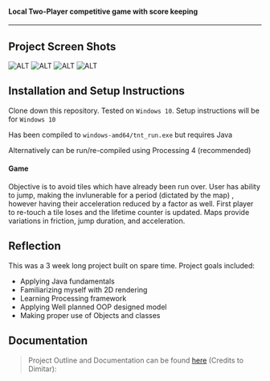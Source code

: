 #### Local Two-Player competitive game with score keeping

___

## Project Screen Shots

![ALT](https://i.ibb.co/CpLdcSm/1.png)
![ALT](https://i.ibb.co/YDWJDHK/1.png)
![ALT](https://i.ibb.co/QmH9cCF/3.png)
![ALT](https://i.ibb.co/nQxmW4k/4.gif)


## Installation and Setup Instructions

Clone down this repository. Tested on `Windows 10`. Setup instructions will be for `Windows 10`

Has been compiled to `windows-amd64/tnt_run.exe` but requires Java

Alternatively can be run/re-compiled using Processing 4 (recommended)


#### Game

Objective is to avoid tiles which have already been run over. User has ability to jump, making the invlunerable for a period (dictated by the map) , however having their acceleration reduced by a factor as well. First player to re-touch a tile loses and the lifetime counter is updated. Maps provide variations in friction, jump duration, and acceleration.



## Reflection

This was a 3 week long project built on spare time. Project goals included:  
 - Applying Java fundamentals
 - Familiarizing myself with 2D rendering
 - Learning Processing framework
 - Applying Well planned OOP designed model
 - Making proper use of Objects and classes

## Documentation
> Project Outline and Documentation can be found [here](https://docs.google.com/document/d/1klapvjAYSzoDGzE71DFjAkE4hMUqPsVPGmrg2vruLzU/edit?usp=sharing) (Credits to Dimitar): 
